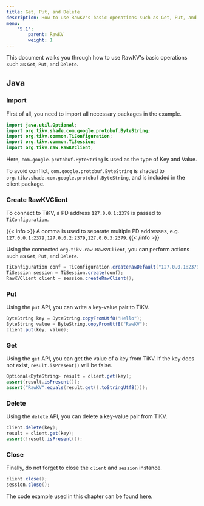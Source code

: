 ```yaml
---
title: Get, Put, and Delete
description: How to use RawKV's basic operations such as Get, Put, and Delete.
menu:
    "5.1":
        parent: RawKV
        weight: 1
---
```


This document walks you through how to use RawKV's basic operations such as `Get`, `Put`, and `Delete`.

## Java

### Import

First of all, you need to import all necessary packages in the example.

```java
import java.util.Optional;
import org.tikv.shade.com.google.protobuf.ByteString;
import org.tikv.common.TiConfiguration;
import org.tikv.common.TiSession;
import org.tikv.raw.RawKVClient;
```

Here, `com.google.protobuf.ByteString` is used as the type of Key and Value.

To avoid conflict, `com.google.protobuf.ByteString` is shaded to `org.tikv.shade.com.google.protobuf.ByteString`, and is included in the client package.

### Create RawKVClient

To connect to TiKV, a PD address `127.0.0.1:2379` is passed to `TiConfiguration`.

{{< info >}}
A comma is used to separate multiple PD addresses, e.g. `127.0.0.1:2379,127.0.0.2:2379,127.0.0.3:2379`.
{{< /info >}}

Using the connected `org.tikv.raw.RawKVClient`, you can perform actions such as `Get`, `Put`, and `Delete`.

```java
TiConfiguration conf = TiConfiguration.createRawDefault("127.0.0.1:2379");
TiSession session = TiSession.create(conf);
RawKVClient client = session.createRawClient();
```

### Put

Using the `put` API, you can write a key-value pair to TiKV.

```java
ByteString key = ByteString.copyFromUtf8("Hello");
ByteString value = ByteString.copyFromUtf8("RawKV");
client.put(key, value);
```

### Get

Using the `get` API, you can get the value of a key from TiKV. If the key does not exist, `result.isPresent()` will be false.

```java
Optional<ByteString> result = client.get(key);
assert(result.isPresent());
assert("RawKV".equals(result.get().toStringUtf8()));
```

### Delete

Using the `delete` API, you can delete a key-value pair from TiKV.

```java
client.delete(key);
result = client.get(key);
assert(!result.isPresent());
```

### Close

Finally, do not forget to close the `client` and `session` instance.

```java
client.close();
session.close();
```

The code example used in this chapter can be found [here](https://github.com/marsishandsome/tikv-client-examples/blob/main/java-example/src/main/java/example/rawkv/PutGetDelete.java).
